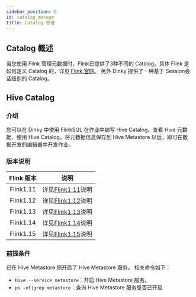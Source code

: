 ```yaml
---
sidebar_position: 6
id: catalog_manage
title: Catalog 管理
---
```


## Catalog 概述

当您使用 Flink 管理元数据时，Flink已提供了3种不同的 Catalog。具体 Flink 是如何定义 Catalog 的，详见 [Flink 官网](https://nightlies.apache.org/flink/flink-docs-master/zh/docs/dev/table/catalogs/)。
另外 Dinky 提供了一种基于 Session会话级别的 Catalog。

## Hive Catalog

### 介绍

您可以在 Dinky 中使用 FlinkSQL 在作业中编写 Hive Catalog、查看 Hive 元数据、使用 Hive Catalog。将元数据信息保存到 Hive Metastore 以后，即可在数据开发的编辑器中开发作业。

### 版本说明

| Flink 版本 |                             说明                             |
| :--------: | :----------------------------------------------------------: |
| Flink1.11  | 详见[Flink1.11](https://nightlies.apache.org/flink/flink-docs-release-1.11/dev/table/catalogs.html)说明 |
| Flink1.12  | 详见[Flink1.12](https://nightlies.apache.org/flink/flink-docs-release-1.12/dev/table/catalogs.html)说明 |
| Flink1.13  | 详见[Flink1.13](https://nightlies.apache.org/flink/flink-docs-release-1.13/dev/table/catalogs.html)说明 |
| Flink1.14  | 详见[Flink1.14](https://nightlies.apache.org/flink/flink-docs-release-1.14/dev/table/catalogs.html)说明 |
| Flink1.15  | 详见[Flink1.15](https://nightlies.apache.org/flink/flink-docs-release-1.15/dev/table/catalogs.html)说明 |



### 前提条件

已在 Hive Metastore 侧开启了 Hive Metastore 服务。
相关命令如下：

- `hive --service metastore`：开启 Hive Metastore 服务。
- `ps -ef|grep metastore`：查询 Hive Metastore 服务是否已开启